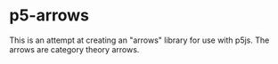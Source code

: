 # p5-arrows
This is an attempt at creating an "arrows" library for use with p5js. The arrows are category theory arrows.
